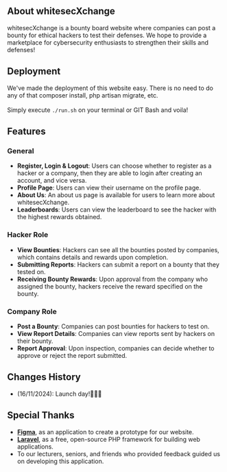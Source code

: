 ## **About whitesecXchange**
whitesecXchange is a bounty board website where companies can post a bounty for ethical hackers to test their defenses. We hope to provide a marketplace for cybersecurity enthusiasts to strengthen their skills and defenses!

## **Deployment**
We've made the deployment of this website easy. There is no need to do any of that composer install, php artisan migrate, etc.
<br><br> Simply execute <code>./run.sh</code> on your terminal or GIT Bash and voila!

## **Features**
### **General**
- **Register, Login & Logout**: Users can choose whether to register as a hacker or a company, then they are able to login after creating an account, and vice versa.
- **Profile Page**: Users can view their username on the profile page.
- **About Us**: An about us page is available for users to learn more about whitesecXchange.
- **Leaderboards**: Users can view the leaderboard to see the hacker with the highest rewards obtained.

### **Hacker Role**
- **View Bounties**: Hackers can see all the bounties posted by companies, which contains details and rewards upon completion.
- **Submitting Reports**: Hackers can submit a report on a bounty that they tested on.
- **Receiving Bounty Rewards**: Upon approval from the company who assigned the bounty, hackers receive the reward specified on the bounty.

### **Company Role**
- **Post a Bounty**: Companies can post bounties for hackers to test on.
- **View Report Details**: Companies can view reports sent by hackers on their bounty.
- **Report Approval**: Upon inspection, companies can decide whether to approve or reject the report submitted.

## **Changes History**
- (16/11/2024): Launch day!🎉🎉🎉

## **Special Thanks**
- **[Figma](https://www.figma.com/)**, as an application to create a prototype for our website.
- **[Laravel](https://laravel.com/)**, as a free, open-source PHP framework for building web applications.
- To our lecturers, seniors, and friends who provided feedback guided us on developing this application.
